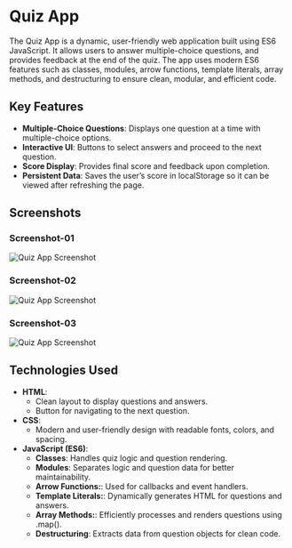 # Quiz App 

The Quiz App is a dynamic, user-friendly web application built using ES6 JavaScript. It allows users to answer multiple-choice questions, and provides feedback at the end of the quiz. The app uses modern ES6 features such as classes, modules, arrow functions, template literals, array methods, and destructuring to ensure clean, modular, and efficient code.

## Key Features

- **Multiple-Choice Questions**: Displays one question at a time with multiple-choice options.
- **Interactive UI**: Buttons to select answers and proceed to the next question.
- **Score Display**: Provides final score and feedback upon completion.
- **Persistent Data**: Saves the user’s score in localStorage so it can be viewed after refreshing the page.

## Screenshots

### Screenshot-01
![Quiz App Screenshot](Image/Capture1.PNG)

### Screenshot-02
![Quiz App Screenshot](Image/Capture2.PNG)

### Screenshot-03
![Quiz App Screenshot](Image/Capture3.PNG)

## Technologies Used

- **HTML**:
  - Clean layout to display questions and answers.
  - Button for navigating to the next question.
- **CSS**:
  - Modern and user-friendly design with readable fonts, colors, and spacing.
- **JavaScript (ES6)**:
  - **Classes**: Handles quiz logic and question rendering.
  - **Modules**: Separates logic and question data for better maintainability.
  - **Arrow Functions:**: Used for callbacks and event handlers.
  - **Template Literals:**: Dynamically generates HTML for questions and answers.
  - **Array Methods:**: Efficiently processes and renders questions using .map().
  - **Destructuring**: Extracts data from question objects for clean code.
